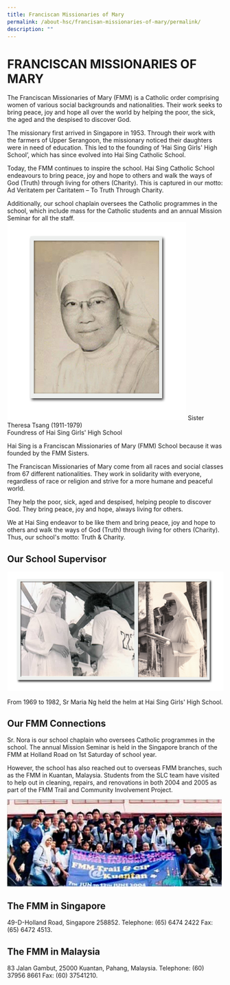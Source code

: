 ```yaml
---
title: Franciscan Missionaries of Mary
permalink: /about-hsc/francisan-missionaries-of-mary/permalink/
description: ""
---
```

FRANCISCAN MISSIONARIES OF MARY
===============================

The Franciscan Missionaries of Mary (FMM) is a Catholic order comprising women of various social backgrounds and nationalities. Their work seeks to bring peace, joy and hope all over the world by helping the poor, the sick, the aged and the despised to discover God.

  

The missionary first arrived in Singapore in 1953. Through their work with the farmers of Upper Serangoon, the missionary noticed their daughters were in need of education. This led to the founding of ‘Hai Sing Girls' High School’, which has since evolved into Hai Sing Catholic School.

  

Today, the FMM continues to inspire the school. Hai Sing Catholic School endeavours to bring peace, joy and hope to others and walk the ways of God (Truth) through living for others (Charity). This is captured in our motto: Ad Veritatem per Caritatem – To Truth Through Charity.

  

Additionally, our school chaplain oversees the Catholic programmes in the school, which include mass for the Catholic students and an annual Mission Seminar for all the staff.![](/images/sister.png)
Sister Theresa Tsang (1911-1979)  
Foundress of Hai Sing Girls' High School

  

Hai Sing is a Franciscan Missionaries of Mary (FMM) School because it was founded by the FMM Sisters.

  

The Franciscan Missionaries of Mary come from all races and social classes from 67 different nationalities. They work in solidarity with everyone, regardless of race or religion and strive for a more humane and peaceful world.

  

They help the poor, sick, aged and despised, helping people to discover God. They bring peace, joy and hope, always living for others.

  

We at Hai Sing endeavor to be like them and bring peace, joy and hope to others and walk the ways of God (Truth) through living for others (Charity). Thus, our school's motto: Truth & Charity.

Our School Supervisor
---------------------

![](/images/sister1.png)

From 1969 to 1982, Sr Maria Ng held the helm at Hai Sing Girls' High School.

Our FMM Connections
-------------------

  

Sr. Nora is our school chaplain who oversees Catholic programmes in the school. The annual Mission Seminar is held in the Singapore branch of the FMM at Holland Road on 1st Saturday of school year.

  

However, the school has also reached out to overseas FMM branches, such as the FMM in Kuantan, Malaysia. Students from the SLC team have visited to help out in cleaning, repairs, and renovations in both 2004 and 2005 as part of the FMM Trail and Community Involvement Project.

![](/images/sister2.jpg)

The FMM in Singapore
--------------------

  

49-D-Holland Road, Singapore 258852. Telephone: (65) 6474 2422 Fax: (65) 6472 4513.

  

The FMM in Malaysia
-------------------

  

83 Jalan Gambut, 25000 Kuantan, Pahang, Malaysia. Telephone: (60) 37956 8661 Fax: (60) 37541210.